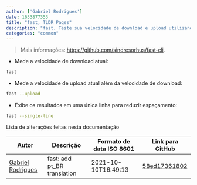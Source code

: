 ```yaml
---
author: ['Gabriel Rodrigues']
date: 1633877353
title: "fast, TLDR Pages"
description: "fast, Teste sua velocidade de download e upload utilizando fast.com."
categories: "common"
---
```

> Mais informações: <https://github.com/sindresorhus/fast-cli>.

- Mede a velocidade de download atual:

```bash
fast
```

- Mede a velocidade de upload atual além da velocidade de download:

```bash
fast --upload
```

- Exibe os resultados em uma única linha para reduzir espaçamento:

```bash
fast --single-line
```
Lista de alterações feitas nesta documentação


Autor | Descrição | Formato de data ISO 8601 | Link para GitHub
------|-----|-----|-----
[Gabriel Rodrigues](mailto:gabrxzvski@gmail.com) | fast: add pt_BR translation | 2021-10-10T16:49:13 | [58ed17361802](https://github.com/tldr-pages/tldr/commit/58ed17361802b335d9281d1ddc2cf408cff03edf)


